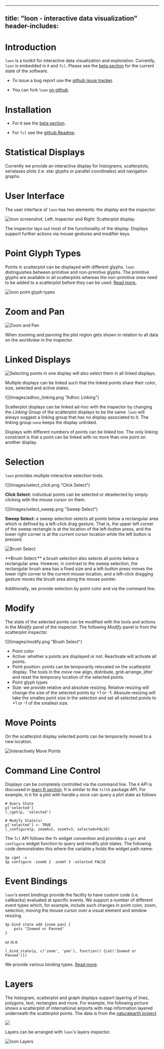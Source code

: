 <script type="text/javascript">
document.getElementById("home").className += " selected";
</script>


---
title: "loon - interactive data visualization"
header-includes:
	<meta name="description" content="Interactive Statistical Data Visualization Toolkit for R and Tcl"/>
    <meta name="keywords"    content="data visualization,interactive,R,Tcl,scatterplot,histogram,linking,loon"/>
---


# Introduction

`loon` is a toolkit for interactive data visualization and
exploration. Currently, `loon` is embedded in `R` and `Tcl`. Please
see the [beta section](beta.html) for the current state of the
software.

* To issue a bug report use the
[github issue tracker](https://github.com/waddella/loon/issues).

* You can fork `loon` [on github](https://github.com/waddella/loon). 

# Installation

* For `R` see the [beta section](beta.html).

* For `Tcl` see the [github Readme](https://github.com/waddella/loon/tree/master/Tcl).

# Statistical Displays

Currently we provide an interactive display for histograms,
scatterplots, serialaxes plots (i.e. star glyphs or parallel
coordinates) and navigation graphs.

# User Interface
	
The user interface of `loon` has two elements: the *display* and the
*inspector*.

![loon screenshot. Left: Inspector and Right: Scatterplot display.](images/loon_preview.png "loon screenshot with inspector and scatterplot display.")

The inspector lays out most of the functionality of the
display. Displays support further actions via mouse gestures and
modifier keys.


# Point Glyph Types

Points in scatterplot can be displayed with different glyphs. `loon`
distinguishes between primitive and non-primitive glyphs. The
primitive glyphs are available in all scatterplots whereas the
non-primitive ones need to be added to a scatterplot before they can
be used. [Read more.](learn_R_display_plot.html#glyphs)

![](images/point_glyph_types.png "loon point glyph types")


# Zoom and Pan

![](images/pan_zoom.png "Zoom and Pan")

When zooming and panning the plot region gets shown in relation to all
data on the worldview in the inspector.


# Linked Displays

![Selecting points in one display will also select them in all linked displays.](images/linking.jpg "Linking")

Multiple displays can be linked such that the linked points share
their color, size, selected and active states.

<div class="floatleft">
![](images/adhoc_linking.png "Adhoc Linking")
</div>

Scatterplot displays can be linked ad-hoc with the inspector by
changing the *Linking Group* of the scatterplot displays to be the
same. `loon` will always suggest a linking group that has no display
associated to it. The linking group `none` keeps the display unlinked.

Displays with different numbers of points can be linked too. The only
linking constraint is that a point can be linked with no more than one
point on another display.

# Selection

`loon` provides multiple interactive selection tools.
	
<div class="floatleft">
![](images/select_click.png "Click Select")
</div>

**Click Select:** individual points can be selected or deselected by
  simply clicking with the mouse cursor on them.

<div style="clear:both;margin-bottom:10px"></div> 

<div class="floatleft">
![](images/select_sweep.png "Sweep Select")
</div>

**Sweep Select:** a sweep selection selects all points below a
rectangular area which is defined by a left-click drag gesture. That
is, the upper left corner of the sweep rectangle is at the location of
the left-button press, and the lower right corner is at the current
cursor location while the left button is pressed.


<div style="clear:both;margin-bottom:10px"></div>

<div class="floatleft">

![](images/select_brush.png "Brush Select")
</div>
**Brush Select:** a brush selection also selects all points below a
rectangular area. However, in contrast to the sweep selection, the
rectangular brush area has a fixed size and a left-button press moves
the lower right corner to the current mouse location, and a left-click
dragging gesture moves the brush area along the mouse pointer.

<div style="clear:both;margin-bottom:10px"></div>

Additionally, we provide selection by point color and via the command
line.




# Modify

The state of the selected points can be modified with the tools and
actions in the *Modify* panel of the inspector. The following *Modify*
panel is from the scatterplot inspector.

<div class="floatleft" style="margin-right: 20px">
![](images/modify.png "Brush Select")
</div>


* Point color
* Active: whether a points are displayed or not. Reactivate will
  activate all points.
* Point position: points can be temporarily relocated on the
  scatterplot display. The tools in the *move* row align, distribute,
  grid-arrange, jitter and reset the temporary location of the
  selected points.
* Point glyph types
* Size: we provide relative and absolute resizing. Relative resizing
  will change the size of the selected points by +1 or -1. Absoute
  resizing will take the smalles point size in the selection and set
  all selected points to +1 or -1 of the smallest size.


<div style="clear:both;margin-bottom:10px"></div>


# Move Points

On the scatterplot display selected points can be temporarily moved to
a new location.

![](images/move.jpg "Interactively Move Points")


# Command Line Control

Displays can be completely controlled via the command line. The `R`
API is discussed in [learn R section](learn_R_intro.html). It is
similar to the `tcltk` package API. For example, in `R` for a plot
with handle `p` once can query a plot state as follows

~~~
# Query State
p['selected']
l_cget(p, 'selected')

# Modify State(s)
p['selected'] <- TRUE
l_configure(p, zoomX=2, zoomY=3, selected=FALSE)
~~~

The `Tcl` API follows the `Tk` widget convention and provides a `cget`
and `configure` widget function to query and modify plot states. The
following code demonstrates this where the variable `p` holds the
widget path name:

~~~
$p cget -x
$p configure -zoomX 2 -zoomY 3 -selected FALSE
~~~

# Event Bindings

`loon`'s event bindings provide the facility to have custom code
(i.e. callbacks) evaluated at specific events. We support a number of
different event types which, for example, include such changes in
point color, zoom, selection, moving the mouse cursor over a visual
element and window resizing.

~~~
$p bind state add {zoom pan} {
	puts "Zoomed or Panned"
}
~~~

or in `R`

~~~
l_bind_state(p, c('zoom', 'pan'), function() {cat('Zoomed or Panned')})
~~~

We provide various binding types. [Read more](learn_R_bind.html).

# Layers


The histogram, scatterplot and graph displays support layering of
lines, polygons, text, rectangles and more. For example, the following
picture shows a scatterplot of international airports with map
information layered underneath the scatterplot points. The data is
from the [naturalearth project](http://naturalearthdata.com/).

![](images/gallery/naturalearth_world.png)


Layers can be arranged with `loon`'s layers inspector.

![](images/layers.png "loon Layers")

